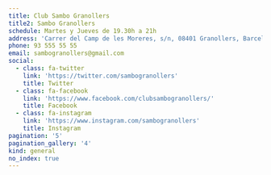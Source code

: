 ```yaml
---
title: Club Sambo Granollers
title2: Sambo Granollers
schedule: Martes y Jueves de 19.30h a 21h
address: 'Carrer del Camp de les Moreres, s/n, 08401 Granollers, Barcelona'
phone: 93 555 55 55
email: sambogranollers@gmail.com
social:
  - class: fa-twitter
    link: 'https://twitter.com/sambogranollers'
    title: Twitter
  - class: fa-facebook
    link: 'https://www.facebook.com/clubsambogranollers/'
    title: Facebook
  - class: fa-instagram
    link: 'https://www.instagram.com/sambogranollers'
    title: Instagram
pagination: '5'
pagination_gallery: '4'
kind: general
no_index: true
---
```


